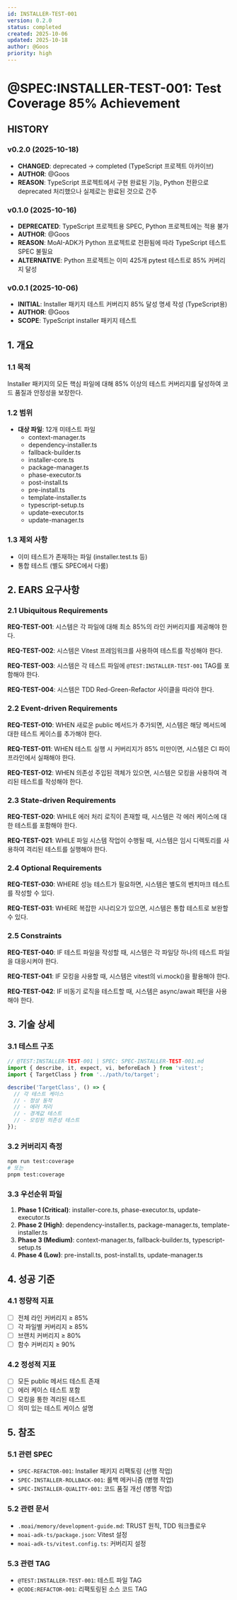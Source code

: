 ```yaml
---
id: INSTALLER-TEST-001
version: 0.2.0
status: completed
created: 2025-10-06
updated: 2025-10-18
author: @Goos
priority: high
---
```


# @SPEC:INSTALLER-TEST-001: Test Coverage 85% Achievement

## HISTORY

### v0.2.0 (2025-10-18)
- **CHANGED**: deprecated → completed (TypeScript 프로젝트 아카이브)
- **AUTHOR**: @Goos
- **REASON**: TypeScript 프로젝트에서 구현 완료된 기능, Python 전환으로 deprecated 처리했으나 실제로는 완료된 것으로 간주

### v0.1.0 (2025-10-16)
- **DEPRECATED**: TypeScript 프로젝트용 SPEC, Python 프로젝트에는 적용 불가
- **AUTHOR**: @Goos
- **REASON**: MoAI-ADK가 Python 프로젝트로 전환됨에 따라 TypeScript 테스트 SPEC 불필요
- **ALTERNATIVE**: Python 프로젝트는 이미 425개 pytest 테스트로 85% 커버리지 달성

### v0.0.1 (2025-10-06)
- **INITIAL**: Installer 패키지 테스트 커버리지 85% 달성 명세 작성 (TypeScript용)
- **AUTHOR**: @Goos
- **SCOPE**: TypeScript installer 패키지 테스트

## 1. 개요

### 1.1 목적
Installer 패키지의 모든 핵심 파일에 대해 85% 이상의 테스트 커버리지를 달성하여 코드 품질과 안정성을 보장한다.

### 1.2 범위
- **대상 파일**: 12개 미테스트 파일
  - context-manager.ts
  - dependency-installer.ts
  - fallback-builder.ts
  - installer-core.ts
  - package-manager.ts
  - phase-executor.ts
  - post-install.ts
  - pre-install.ts
  - template-installer.ts
  - typescript-setup.ts
  - update-executor.ts
  - update-manager.ts

### 1.3 제외 사항
- 이미 테스트가 존재하는 파일 (installer.test.ts 등)
- 통합 테스트 (별도 SPEC에서 다룸)

## 2. EARS 요구사항

### 2.1 Ubiquitous Requirements

**REQ-TEST-001**: 시스템은 각 파일에 대해 최소 85%의 라인 커버리지를 제공해야 한다.

**REQ-TEST-002**: 시스템은 Vitest 프레임워크를 사용하여 테스트를 작성해야 한다.

**REQ-TEST-003**: 시스템은 각 테스트 파일에 `@TEST:INSTALLER-TEST-001` TAG를 포함해야 한다.

**REQ-TEST-004**: 시스템은 TDD Red-Green-Refactor 사이클을 따라야 한다.

### 2.2 Event-driven Requirements

**REQ-TEST-010**: WHEN 새로운 public 메서드가 추가되면, 시스템은 해당 메서드에 대한 테스트 케이스를 추가해야 한다.

**REQ-TEST-011**: WHEN 테스트 실행 시 커버리지가 85% 미만이면, 시스템은 CI 파이프라인에서 실패해야 한다.

**REQ-TEST-012**: WHEN 의존성 주입된 객체가 있으면, 시스템은 모킹을 사용하여 격리된 테스트를 작성해야 한다.

### 2.3 State-driven Requirements

**REQ-TEST-020**: WHILE 에러 처리 로직이 존재할 때, 시스템은 각 에러 케이스에 대한 테스트를 포함해야 한다.

**REQ-TEST-021**: WHILE 파일 시스템 작업이 수행될 때, 시스템은 임시 디렉토리를 사용하여 격리된 테스트를 실행해야 한다.

### 2.4 Optional Requirements

**REQ-TEST-030**: WHERE 성능 테스트가 필요하면, 시스템은 별도의 벤치마크 테스트를 작성할 수 있다.

**REQ-TEST-031**: WHERE 복잡한 시나리오가 있으면, 시스템은 통합 테스트로 보완할 수 있다.

### 2.5 Constraints

**REQ-TEST-040**: IF 테스트 파일을 작성할 때, 시스템은 각 파일당 하나의 테스트 파일을 대응시켜야 한다.

**REQ-TEST-041**: IF 모킹을 사용할 때, 시스템은 vitest의 vi.mock()을 활용해야 한다.

**REQ-TEST-042**: IF 비동기 로직을 테스트할 때, 시스템은 async/await 패턴을 사용해야 한다.

## 3. 기술 상세

### 3.1 테스트 구조
```typescript
// @TEST:INSTALLER-TEST-001 | SPEC: SPEC-INSTALLER-TEST-001.md
import { describe, it, expect, vi, beforeEach } from 'vitest';
import { TargetClass } from '../path/to/target';

describe('TargetClass', () => {
  // 각 테스트 케이스
  // - 정상 동작
  // - 에러 처리
  // - 경계값 테스트
  // - 모킹된 의존성 테스트
});
```

### 3.2 커버리지 측정
```bash
npm run test:coverage
# 또는
pnpm test:coverage
```

### 3.3 우선순위 파일
1. **Phase 1 (Critical)**: installer-core.ts, phase-executor.ts, update-executor.ts
2. **Phase 2 (High)**: dependency-installer.ts, package-manager.ts, template-installer.ts
3. **Phase 3 (Medium)**: context-manager.ts, fallback-builder.ts, typescript-setup.ts
4. **Phase 4 (Low)**: pre-install.ts, post-install.ts, update-manager.ts

## 4. 성공 기준

### 4.1 정량적 지표
- [ ] 전체 라인 커버리지 ≥ 85%
- [ ] 각 파일별 커버리지 ≥ 85%
- [ ] 브랜치 커버리지 ≥ 80%
- [ ] 함수 커버리지 ≥ 90%

### 4.2 정성적 지표
- [ ] 모든 public 메서드 테스트 존재
- [ ] 에러 케이스 테스트 포함
- [ ] 모킹을 통한 격리된 테스트
- [ ] 의미 있는 테스트 케이스 설명

## 5. 참조

### 5.1 관련 SPEC
- `SPEC-REFACTOR-001`: Installer 패키지 리팩토링 (선행 작업)
- `SPEC-INSTALLER-ROLLBACK-001`: 롤백 메커니즘 (병행 작업)
- `SPEC-INSTALLER-QUALITY-001`: 코드 품질 개선 (병행 작업)

### 5.2 관련 문서
- `.moai/memory/development-guide.md`: TRUST 원칙, TDD 워크플로우
- `moai-adk-ts/package.json`: Vitest 설정
- `moai-adk-ts/vitest.config.ts`: 커버리지 설정

### 5.3 관련 TAG
- `@TEST:INSTALLER-TEST-001`: 테스트 파일 TAG
- `@CODE:REFACTOR-001`: 리팩토링된 소스 코드 TAG
